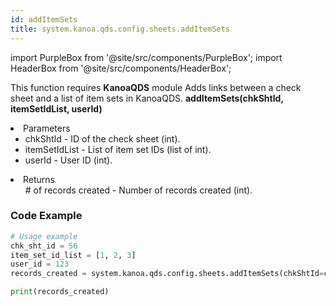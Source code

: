 ```yaml
---
id: addItemSets
title: system.kanoa.qds.config.sheets.addItemSets
---
```


import PurpleBox from '@site/src/components/PurpleBox';
import HeaderBox from '@site/src/components/HeaderBox';

<PurpleBox>This function requires <b>KanoaQDS</b> module</PurpleBox>
<HeaderBox header="Description">Adds links between a check sheet and a list of item sets in KanoaQDS.</HeaderBox>
<HeaderBox header="Syntax">
    <b>addItemSets(chkShtId, itemSetIdList, userId)</b>
    <li> Parameters <br />
        <ul>
            <li>chkShtId - ID of the check sheet (int).</li>
            <li>itemSetIdList - List of item set IDs (list of int).</li>
            <li>userId - User ID (int).</li>
        </ul>
    </li>
    <li> Returns <br />
        <ul># of records created - Number of records created (int).</ul>
    </li>
</HeaderBox>

### Code Example
```python
# Usage example
chk_sht_id = 56
item_set_id_list = [1, 2, 3]
user_id = 123
records_created = system.kanoa.qds.config.sheets.addItemSets(chkShtId=chk_sht_id, itemSetIdList=item_set_id_list, userId=user_id)

print(records_created)